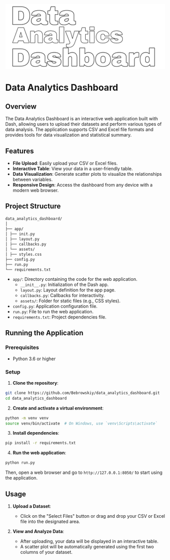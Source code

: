 <p align="center"><img alt="image" src="pictures/image.png" /></p>

# Data Analytics Dashboard

## Overview

The Data Analytics Dashboard is an interactive web application built with Dash, allowing users to upload their datasets and perform various types of data analysis. The application supports CSV and Excel file formats and provides tools for data visualization and statistical summary.

## Features

- **File Upload**: Easily upload your CSV or Excel files.
- **Interactive Table**: View your data in a user-friendly table.
- **Data Visualization**: Generate scatter plots to visualize the relationships between variables.
- **Responsive Design**: Access the dashboard from any device with a modern web browser.

## Project Structure

```
data_analytics_dashboard/
│
├── app/
│ ├── init.py
│ ├── layout.py
│ ├── callbacks.py
│ └── assets/
│ ├── styles.css
├── config.py
├── run.py
└── requirements.txt
```

- `app/`: Directory containing the code for the web application.
  - `__init__.py`: Initialization of the Dash app.
  - `layout.py`: Layout definition for the app page.
  - `callbacks.py`: Callbacks for interactivity.
  - `assets/`: Folder for static files (e.g., CSS styles).
- `config.py`: Application configuration file.
- `run.py`: File to run the web application.
- `requirements.txt`: Project dependencies file.

## Running the Application

### Prerequisites

- Python 3.6 or higher

### Setup

1. **Clone the repository**:

```sh
git clone https://github.com/Bebrowskiy/data_analytics_dashboard.git
cd data_analytics_dashboard
```

2. **Create and activate a virtual environment**:

```sh
python -m venv venv
source venv/bin/activate  # On Windows, use `venv\Scripts\activate`
```

3. **Install dependencies**:

```sh
pip install -r requirements.txt
```

4. **Run the web application**:

```sh
python run.py
```

Then, open a web browser and go to `http://127.0.0.1:8050/` to start using the application.

## Usage

1. **Upload a Dataset**:

   - Click on the "Select Files" button or drag and drop your CSV or Excel file into the designated area.

2. **View and Analyze Data**:
   - After uploading, your data will be displayed in an interactive table.
   - A scatter plot will be automatically generated using the first two columns of your dataset.
